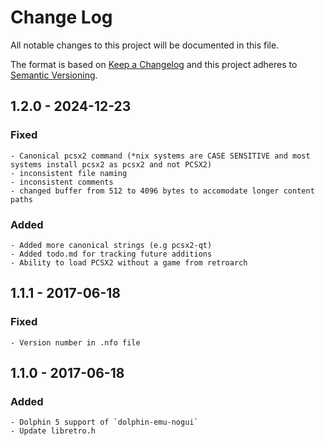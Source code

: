 # Change Log
All notable changes to this project will be documented in this file.

The format is based on [Keep a Changelog](http://keepachangelog.com/)
and this project adheres to [Semantic Versioning](http://semver.org/).

## 1.2.0 - 2024-12-23
### Fixed
    - Canonical pcsx2 command (*nix systems are CASE SENSITIVE and most systems install pcsx2 as pcsx2 and not PCSX2)
    - inconsistent file naming
    - inconsistent comments
    - changed buffer from 512 to 4096 bytes to accomodate longer content paths
### Added
    - Added more canonical strings (e.g pcsx2-qt)
    - Added todo.md for tracking future additions
    - Ability to load PCSX2 without a game from retroarch

## 1.1.1 - 2017-06-18
### Fixed
    - Version number in .nfo file

## 1.1.0 - 2017-06-18
### Added
    - Dolphin 5 support of `dolphin-emu-nogui`
    - Update libretro.h
